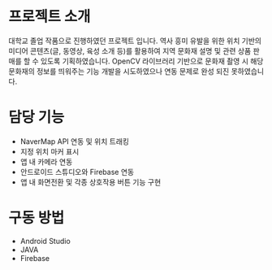 # 프로젝트 소개
대학교 졸업 작품으로 진행하였던 프로젝트 입니다. 역사 흥미 유발을 위한 위치 기반의 미디어 콘텐츠(글, 동영상, 육성 소개 등)를 활용하여 지역 문화재 설명 및 관련 상품 판매를 할 수 있도록 기획하였습니다.
OpenCV 라이브러리 기반으로 문화재 촬영 시 해당 문화재의 정보를 띄워주는 기능 개발을 시도하였으나 연동 문제로 완성 되진 못하였습니다.

# 담당 기능
+ NaverMap API 연동 및 위치 트래킹
+ 지정 위치 마커 표시
+ 앱 내 카메라 연동
+ 안드로이드 스튜디오와 Firebase 연동
+ 앱 내 화면전환 및 각종 상호작용 버튼 기능 구현

# 구동 방법
+ Android Studio
+ JAVA
+ Firebase
